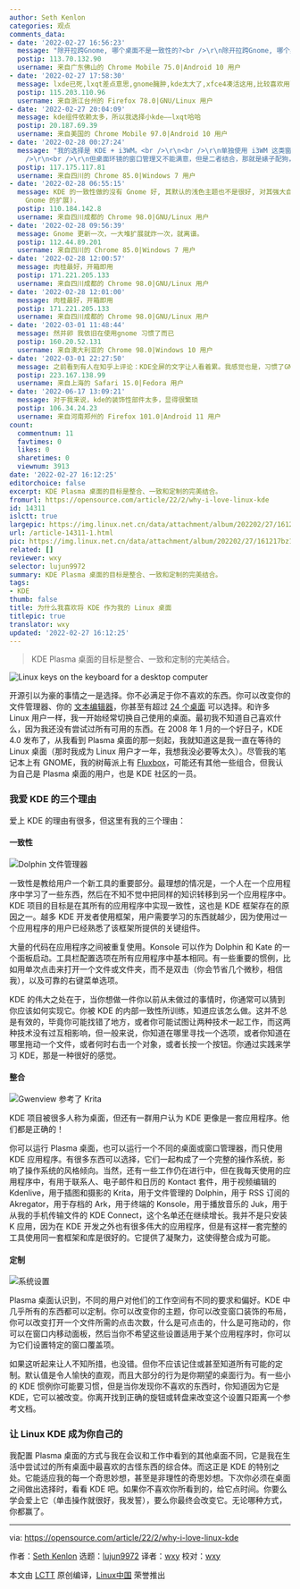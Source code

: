 ```yaml
---
author: Seth Kenlon
categories: 观点
comments_data:
- date: '2022-02-27 16:56:23'
  message: "除开拉跨Gnome, 哪个桌面不是一致性的?<br />\r\n除开拉跨Gnome, 哪个桌面不是可自由定制的?<br />\r\nKDE很棒，但我选最快的LXDE"
  postip: 113.70.132.90
  username: 来自广东佛山的 Chrome Mobile 75.0|Android 10 用户
- date: '2022-02-27 17:58:30'
  message: lxde已死,lxqt差点意思,gnome臃肿,kde太大了,xfce4凑活这用,比较喜欢用lxde的组件
  postip: 115.203.110.96
  username: 来自浙江台州的 Firefox 78.0|GNU/Linux 用户
- date: '2022-02-27 20:04:09'
  message: kde组件依赖太多，所以我选择小kde——lxqt哈哈
  postip: 20.187.69.39
  username: 来自美国的 Chrome Mobile 97.0|Android 10 用户
- date: '2022-02-28 00:27:24'
  message: "我的选择是 KDE + i3WM。<br />\r\n<br />\r\n单独使用 i3WM 这类窗口管理器，还得再单独配置电源、触摸板、通知......等，很麻烦，费很大的力还不能满意，而这些在桌面环镜中开箱即用。<br
    />\r\n<br />\r\n但桌面环镜的窗口管理又不能满意，但是二者结合，那就是婊子配狗，天长地久，你值得拥有。"
  postip: 117.175.117.81
  username: 来自四川的 Chrome 85.0|Windows 7 用户
- date: '2022-02-28 06:55:15'
  message: KDE 的一致性做的沒有 Gnome 好, 其默认的浅色主题也不是很好, 对其强大自定义功能, 自己用到的选项也很少. 所以我现在切换到 Gnome(我不使用
    Gnome 的扩展).
  postip: 110.184.142.8
  username: 来自四川成都的 Chrome 98.0|GNU/Linux 用户
- date: '2022-02-28 09:56:39'
  message: Gnome 更新一次，一大堆扩展就炸一次，就离谱。
  postip: 112.44.89.201
  username: 来自四川的 Chrome 85.0|Windows 7 用户
- date: '2022-02-28 12:00:57'
  message: 肉桂最好，开箱即用
  postip: 171.221.205.133
  username: 来自四川成都的 Chrome 98.0|GNU/Linux 用户
- date: '2022-02-28 12:01:00'
  message: 肉桂最好，开箱即用
  postip: 171.221.205.133
  username: 来自四川成都的 Chrome 98.0|GNU/Linux 用户
- date: '2022-03-01 11:48:44'
  message: 然并卵 我依旧在使用gnome 习惯了而已
  postip: 160.20.52.131
  username: 来自澳大利亚的 Chrome 98.0|Windows 10 用户
- date: '2022-03-01 22:27:50'
  message: 之前看到有人在知乎上评论：KDE全屏的文字让人看着累。我感觉也是，习惯了GNOME的简洁和优雅
  postip: 223.167.138.99
  username: 来自上海的 Safari 15.0|Fedora 用户
- date: '2022-06-17 13:09:21'
  message: 对于我来说，kde的装饰性部件太多，显得很繁琐
  postip: 106.34.24.23
  username: 来自河南郑州的 Firefox 101.0|Android 11 用户
count:
  commentnum: 11
  favtimes: 0
  likes: 0
  sharetimes: 0
  viewnum: 3913
date: '2022-02-27 16:12:25'
editorchoice: false
excerpt: KDE Plasma 桌面的目标是整合、一致和定制的完美结合。
fromurl: https://opensource.com/article/22/2/why-i-love-linux-kde
id: 14311
islctt: true
largepic: https://img.linux.net.cn/data/attachment/album/202202/27/161217bz1a9r1r9s1z11ns.jpg
url: /article-14311-1.html
pic: https://img.linux.net.cn/data/attachment/album/202202/27/161217bz1a9r1r9s1z11ns.jpg.thumb.jpg
related: []
reviewer: wxy
selector: lujun9972
summary: KDE Plasma 桌面的目标是整合、一致和定制的完美结合。
tags:
- KDE
thumb: false
title: 为什么我喜欢将 KDE 作为我的 Linux 桌面
titlepic: true
translator: wxy
updated: '2022-02-27 16:12:25'
---
```



> 
> KDE Plasma 桌面的目标是整合、一致和定制的完美结合。
> 
> 
> 


![](/data/attachment/album/202202/27/161217bz1a9r1r9s1z11ns.jpg "Linux keys on the keyboard for a desktop computer")


开源引以为豪的事情之一是选择。你不必满足于你不喜欢的东西。你可以改变你的文件管理器、你的 [文本编辑器](https://opensource.com/article/21/2/open-source-text-editors)，你甚至有超过 [24 个桌面](https://opensource.com/article/20/5/linux-desktops) 可以选择。和许多 Linux 用户一样，我一开始经常切换自己使用的桌面。最初我不知道自己喜欢什么，因为我还没有尝试过所有可用的东西。在 2008 年 1 月的一个好日子，KDE 4.0 发布了，从我看到 Plasma 桌面的那一刻起，我就知道这是我一直在等待的 Linux 桌面（那时我成为 Linux 用户才一年，我想我没必要等太久）。尽管我的笔记本上有 GNOME，我的树莓派上有 [Fluxbox](https://opensource.com/article/19/12/fluxbox-linux-desktop)，可能还有其他一些组合，但我认为自己是 Plasma 桌面的用户，也是 KDE 社区的一员。


### 我爱 KDE 的三个理由


爱上 KDE 的理由有很多，但这里有我的三个理由：


#### 一致性


![Dolphin 文件管理器](/data/attachment/album/202202/27/161227yqy4sbb0se94whbb.jpg "Dolphin file manager")


一致性是教给用户一个新工具的重要部分。最理想的情况是，一个人在一个应用程序中学习了一些东西，然后在不知不觉中把同样的知识转移到另一个应用程序中。KDE 项目的目标是在其所有的应用程序中实现一致性，这也是 KDE 框架存在的原因之一。越多 KDE 开发者使用框架，用户需要学习的东西就越少，因为使用过一个应用程序的用户已经熟悉了该框架所提供的关键组件。


大量的代码在应用程序之间被重复使用。Konsole 可以作为 Dolphin 和 Kate 的一个面板启动。工具栏配置选项在所有应用程序中基本相同。有一些重要的惯例，比如用单次点击来打开一个文件或文件夹，而不是双击（你会节省几个微秒，相信我），以及可靠的右键菜单选项。


KDE 的伟大之处在于，当你想做一件你以前从未做过的事情时，你通常可以猜到你应该如何实现它。你被 KDE 的内部一致性所训练，知道应该怎么做。这并不总是有效的，毕竟你可能找错了地方，或者你可能试图让两种技术一起工作，而这两种技术没有过互相影响，但一般来说，你知道在哪里寻找一个选项，或者你知道在哪里拖动一个文件，或者何时右击一个对象，或者长按一个按钮。你通过实践来学习 KDE，那是一种很好的感觉。


#### 整合


![Gwenview 参考了 Krita](/data/attachment/album/202202/27/161227nzzoozcd9tjn93nv.jpg "Gwenview referencing Krita")


KDE 项目被很多人称为桌面，但还有一群用户认为 KDE 更像是一套应用程序。他们都是正确的！


你可以运行 Plasma 桌面，也可以运行一个不同的桌面或窗口管理器，而只使用 KDE 应用程序。有很多东西可以选择，它们一起构成了一个完整的操作系统，影响了操作系统的风格倾向。当然，还有一些工作仍在进行中，但在我每天使用的应用程序中，有用于联系人、电子邮件和日历的 Kontact 套件，用于视频编辑的 Kdenlive，用于插图和摄影的 Krita，用于文件管理的 Dolphin，用于 RSS 订阅的 Akregator，用于存档的 Ark，用于终端的 Konsole，用于播放音乐的 Juk，用于从我的手机传输文件的 KDE Connect，这个名单还在继续增长。我并不是只安装 K 应用，因为在 KDE 开发之外也有很多伟大的应用程序，但是有这样一套完整的工具使用同一套框架和库是很好的。它提供了凝聚力，这使得整合成为可能。


#### 定制


![系统设置](/data/attachment/album/202202/27/161227rnuno8uuwl96tsu7.jpg "System settings")


Plasma 桌面认识到，不同的用户对他们的工作空间有不同的要求和偏好。KDE 中几乎所有的东西都可以定制。你可以改变你的主题，你可以改变窗口装饰的布局，你可以改变打开一个文件所需的点击次数，什么是可点击的，什么是可拖动的，你可以在窗口内移动面板，然后当你不希望这些设置适用于某个应用程序时，你可以为它们设置特定的窗口覆盖项。


如果这听起来让人不知所措，也没错。但你不应该记住或甚至知道所有可能的定制。默认值是令人愉快的直观，而且大部分的行为是你期望的桌面行为。有一些小的 KDE 惯例你可能要习惯，但是当你发现你不喜欢的东西时，你知道因为它是 KDE，它可以被改变。你离开找到正确的旋钮或转盘来改变这个设置只距离一个参考文档。


### 让 Linux KDE 成为你自己的


我配置 Plasma 桌面的方式与我在会议和工作中看到的其他桌面不同，它是我在生活中尝试过的所有桌面中最喜欢的古怪东西的综合体。而这正是 KDE 的特别之处。它能适应我的每一个奇思妙想，甚至是非理性的奇思妙想。下次你必须在桌面之间做出选择时，看看 KDE 吧。如果你不喜欢你所看到的，给它点时间。你要么学会爱上它（单击操作就很好，我发誓），要么你最终会改变它。无论哪种方式，你都赢了。




---


via: <https://opensource.com/article/22/2/why-i-love-linux-kde>


作者：[Seth Kenlon](https://opensource.com/users/seth) 选题：[lujun9972](https://github.com/lujun9972) 译者：[wxy](https://github.com/wxy) 校对：[wxy](https://github.com/wxy)


本文由 [LCTT](https://github.com/LCTT/TranslateProject) 原创编译，[Linux中国](https://linux.cn/) 荣誉推出